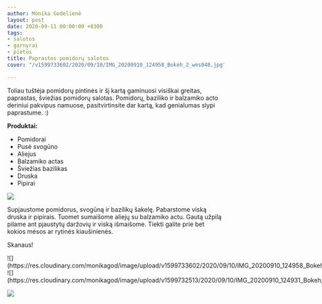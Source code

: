 ```yaml
---
author: Monika Godelienė
layout: post
date: 2020-09-11 00:00:00 +0300
tags:
- salotos
- garnyrai
- pietūs
title: Paprastos pomidorų salotos
cover: "/v1599733602/2020/09/10/IMG_20200910_124958_Bokeh_2_wes048.jpg"

---
```

Toliau tuštėja pomidorų pintinės ir šį kartą gaminuosi visiškai greitas, paprastas, šviežias pomidorų salotas. Pomidorų, baziliko ir balzamiko acto deriniui pakvipus namuose, pasitvirtinsite dar kartą, kad genialumas slypi paprastume. :)

**Produktai:**

* <span itemprop="recipeIngredient">Pomidorai</span>
* <span itemprop="recipeIngredient">Pusė svogūno</span>
* <span itemprop="recipeIngredient">Aliejus</span>
* <span itemprop="recipeIngredient">Balzamiko </span>actas
* <span itemprop="recipeIngredient">Šviežias</span> bazilikas
* <span itemprop="recipeIngredient">Druska</span>
* <span itemprop="recipeIngredient">Pipirai</span>

![](https://res.cloudinary.com/monikagod/image/upload/v1599732513/2020/09/10/IMG_20200910_124332_Bokeh_2_bot16n.jpg)

Supjaustome pomidorus, svogūną ir bazilikų šakelę. Pabarstome viską druska ir pipirais. Tuomet sumaišome aliejų su balzamiko actu. Gautą užpilą pilame ant pjaustytų daržovių ir viską išmaišome. Tiekti galite prie bet kokios mėsos ar rytinės kiaušinienės.

Skanaus!

<div class="row">
<div class="six columns" markdown="1">
![](https://res.cloudinary.com/monikagod/image/upload/v1599733602/2020/09/10/IMG_20200910_124958_Bokeh_2_wes048.jpg)
</div>
<div class="six columns" markdown="1">
![](https://res.cloudinary.com/monikagod/image/upload/v1599732513/2020/09/10/IMG_20200910_124931_Bokeh_2_we7rmz.jpg)
</div>
</div>

![](https://res.cloudinary.com/monikagod/image/upload/v1599732521/2020/09/10/IMG_20200910_125349_Bokeh_2_xsowfn.jpg)